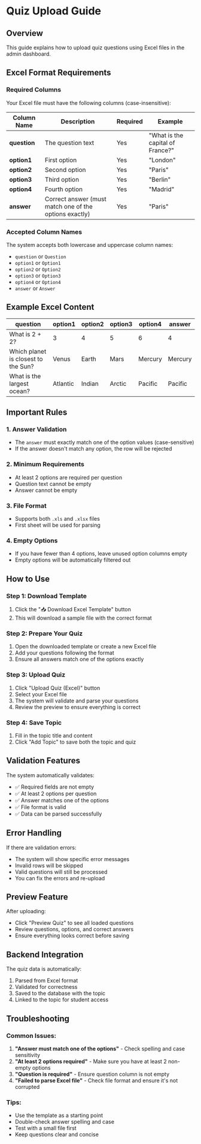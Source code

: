 # Quiz Upload Guide

## Overview
This guide explains how to upload quiz questions using Excel files in the admin dashboard.

## Excel Format Requirements

### Required Columns
Your Excel file must have the following columns (case-insensitive):

| Column Name | Description | Required | Example |
|-------------|-------------|----------|---------|
| **question** | The question text | Yes | "What is the capital of France?" |
| **option1** | First option | Yes | "London" |
| **option2** | Second option | Yes | "Paris" |
| **option3** | Third option | Yes | "Berlin" |
| **option4** | Fourth option | Yes | "Madrid" |
| **answer** | Correct answer (must match one of the options exactly) | Yes | "Paris" |

### Accepted Column Names
The system accepts both lowercase and uppercase column names:
- `question` or `Question`
- `option1` or `Option1`
- `option2` or `Option2`
- `option3` or `Option3`
- `option4` or `Option4`
- `answer` or `Answer`

## Example Excel Content

| question | option1 | option2 | option3 | option4 | answer |
|----------|---------|---------|---------|---------|--------|
| What is 2 + 2? | 3 | 4 | 5 | 6 | 4 |
| Which planet is closest to the Sun? | Venus | Earth | Mars | Mercury | Mercury |
| What is the largest ocean? | Atlantic | Indian | Arctic | Pacific | Pacific |

## Important Rules

### 1. Answer Validation
- The `answer` must exactly match one of the option values (case-sensitive)
- If the answer doesn't match any option, the row will be rejected

### 2. Minimum Requirements
- At least 2 options are required per question
- Question text cannot be empty
- Answer cannot be empty

### 3. File Format
- Supports both `.xls` and `.xlsx` files
- First sheet will be used for parsing

### 4. Empty Options
- If you have fewer than 4 options, leave unused option columns empty
- Empty options will be automatically filtered out

## How to Use

### Step 1: Download Template
1. Click the "📥 Download Excel Template" button
2. This will download a sample file with the correct format

### Step 2: Prepare Your Quiz
1. Open the downloaded template or create a new Excel file
2. Add your questions following the format
3. Ensure all answers match one of the options exactly

### Step 3: Upload Quiz
1. Click "Upload Quiz (Excel)" button
2. Select your Excel file
3. The system will validate and parse your questions
4. Review the preview to ensure everything is correct

### Step 4: Save Topic
1. Fill in the topic title and content
2. Click "Add Topic" to save both the topic and quiz

## Validation Features

The system automatically validates:
- ✅ Required fields are not empty
- ✅ At least 2 options per question
- ✅ Answer matches one of the options
- ✅ File format is valid
- ✅ Data can be parsed successfully

## Error Handling

If there are validation errors:
- The system will show specific error messages
- Invalid rows will be skipped
- Valid questions will still be processed
- You can fix the errors and re-upload

## Preview Feature

After uploading:
- Click "Preview Quiz" to see all loaded questions
- Review questions, options, and correct answers
- Ensure everything looks correct before saving

## Backend Integration

The quiz data is automatically:
1. Parsed from Excel format
2. Validated for correctness
3. Saved to the database with the topic
4. Linked to the topic for student access

## Troubleshooting

### Common Issues:
1. **"Answer must match one of the options"** - Check spelling and case sensitivity
2. **"At least 2 options required"** - Make sure you have at least 2 non-empty options
3. **"Question is required"** - Ensure question column is not empty
4. **"Failed to parse Excel file"** - Check file format and ensure it's not corrupted

### Tips:
- Use the template as a starting point
- Double-check answer spelling and case
- Test with a small file first
- Keep questions clear and concise
